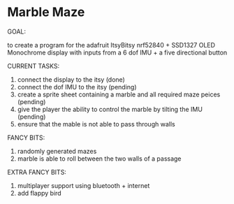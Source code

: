 # Marble Maze

GOAL:

to create a program for the adafruit ItsyBitsy nrf52840 + SSD1327 OLED Monochrome display with inputs from a 6 dof IMU + a five directional button

CURRENT TASKS:
1. connect the display to the itsy (done)
2. connect the dof IMU to the itsy (pending)
3. create a sprite sheet containing a marble and all required maze peices (pending)
4. give the player the ability to control the marble by tilting the IMU (pending)
5. ensure that the mable is not able to pass through walls

FANCY BITS:
1. randomly generated mazes
2. marble is able to roll between the two walls of a passage

EXTRA FANCY BITS:
1. multiplayer support using bluetooth + internet
2. add flappy bird
